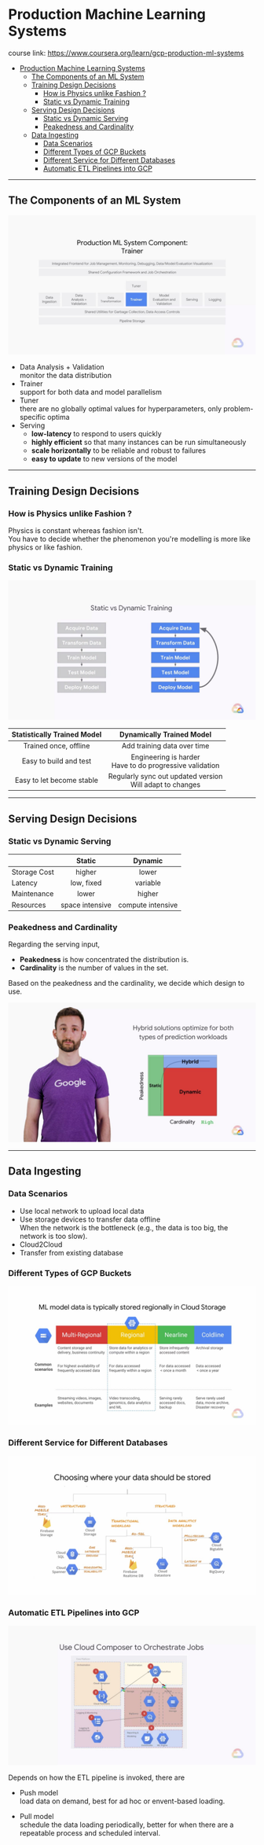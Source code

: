 # Production Machine Learning Systems
course link: https://www.coursera.org/learn/gcp-production-ml-systems  

- [Production Machine Learning Systems](#production-machine-learning-systems)
  - [The Components of an ML System](#the-components-of-an-ml-system)
  - [Training Design Decisions](#training-design-decisions)
    - [How is Physics unlike Fashion ?](#how-is-physics-unlike-fashion-)
    - [Static vs Dynamic Training](#static-vs-dynamic-training)
  - [Serving Design Decisions](#serving-design-decisions)
    - [Static vs Dynamic Serving](#static-vs-dynamic-serving)
    - [Peakedness and Cardinality](#peakedness-and-cardinality)
  - [Data Ingesting](#data-ingesting)
    - [Data Scenarios](#data-scenarios)
    - [Different Types of GCP Buckets](#different-types-of-gcp-buckets)
    - [Different Service for Different Databases](#different-service-for-different-databases)
    - [Automatic ETL Pipelines into GCP](#automatic-etl-pipelines-into-gcp)

---

## The Components of an ML System

![](assets/ml_sys_components.jpg)

- Data Analysis + Validation  
  monitor the data distribution 
- Trainer  
  support for both data and model parallelism
- Tuner  
  there are no globally optimal values for hyperparameters, only problem-specific optima
- Serving  
  - **low-latency** to respond to users quickly
  - **highly efficient** so that many instances can be run simultaneously
  - **scale horizontally** to be reliable and robust to failures
  - **easy to update** to new versions of the model 

---

## Training Design Decisions

### How is Physics unlike Fashion ?
Physics is constant whereas fashion isn't.  
You have to decide whether the phenomenon you're modelling is more like physics or like fashion.

### Static vs Dynamic Training

![](assets/static_vs_dynamic.jpg)

| Statistically Trained Model |                   Dynamically Trained Model                    |
| :-------------------------: | :------------------------------------------------------------: |
|    Trained once, offline    |                  Add training data over time                   |
|   Easy to build and test    | Engineering is harder<br /> Have to do progressive validation  |
|  Easy to let become stable  | Regularly sync out updated version<br /> Will adapt to changes |

---

## Serving Design Decisions

### Static vs Dynamic Serving

|              |     Static      |      Dynamic      |
| :----------- | :-------------: | :---------------: |
| Storage Cost |     higher      |       lower       |
|      Latency |   low, fixed    |     variable      |
|  Maintenance |      lower      |      higher       |
|    Resources | space intensive | compute intensive |

### Peakedness and Cardinality

Regarding the serving input,

- **Peakedness** is how concentrated the distribution is.  
- **Cardinality** is the number of values in the set.

Based on the peakedness and the cardinality, we decide which design to use.

![](assets/serving_peakedness_cardinality.jpg)

---

## Data Ingesting

### Data Scenarios
- Use local network to upload local data
- Use storage devices to transfer data offline  
  When the network is the bottleneck (e.g., the data is too big, the network is too slow).
- Cloud2Cloud
- Transfer from existing database

### Different Types of GCP Buckets

![](assets/GCP_buckets.jpg)

### Different Service for Different Databases

![](assets/different_storage_for_different_data_type.jpg)

### Automatic ETL Pipelines into GCP

![](assets/ETL_pipeline.jpg)

Depends on how the ETL pipeline is invoked, there are
- Push model  
  load data on demand, best for ad hoc or envent-based loading.

- Pull model  
  schedule the data loading periodically, better for when there are a repeatable process and scheduled interval.